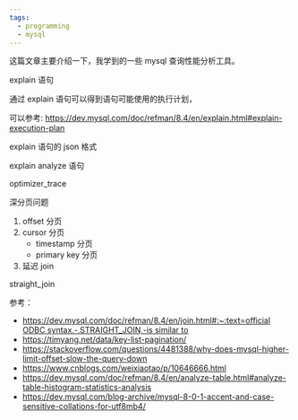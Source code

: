 ```yaml
---
tags:
  - programming
  - mysql
---
```


这篇文章主要介绍一下，我学到的一些 mysql 查询性能分析工具。

explain 语句

通过 explain 语句可以得到语句可能使用的执行计划，

可以参考: https://dev.mysql.com/doc/refman/8.4/en/explain.html#explain-execution-plan

explain 语句的 json 格式



explain analyze 语句



optimizer_trace


深分页问题
1. offset 分页
2. cursor 分页
    - timestamp 分页
    - primary key 分页
3. 延迟 join

straight_join


参考：

- [https://dev.mysql.com/doc/refman/8.4/en/join.html#:~:text=official ODBC syntax.-,STRAIGHT_JOIN,-is similar to](https://dev.mysql.com/doc/refman/8.4/en/join.html#:~:text=official%20ODBC%20syntax.-,STRAIGHT_JOIN,-is%20similar%20to)
- https://timyang.net/data/key-list-pagination/
- https://stackoverflow.com/questions/4481388/why-does-mysql-higher-limit-offset-slow-the-query-down
- https://www.cnblogs.com/weixiaotao/p/10646666.html
- https://dev.mysql.com/doc/refman/8.4/en/analyze-table.html#analyze-table-histogram-statistics-analysis
- https://dev.mysql.com/blog-archive/mysql-8-0-1-accent-and-case-sensitive-collations-for-utf8mb4/

